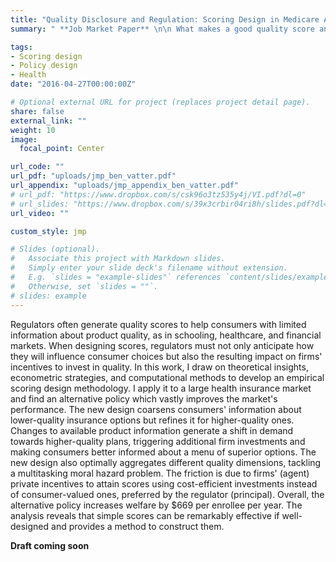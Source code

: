 ```yaml
---
title: "Quality Disclosure and Regulation: Scoring Design in Medicare Advantage"
summary: " **Job Market Paper** \n\n What makes a good quality score and how do we go about designing one?"

tags:
- Scoring design
- Policy design
- Health
date: "2016-04-27T00:00:00Z"

# Optional external URL for project (replaces project detail page).
share: false
external_link: ""
weight: 10
image:
  focal_point: Center

url_code: ""
url_pdf: "uploads/jmp_ben_vatter.pdf"
url_appendix: "uploads/jmp_appendix_ben_vatter.pdf"
# url_pdf: "https://www.dropbox.com/s/csk96o3tz535y4j/VI.pdf?dl=0"
# url_slides: "https://www.dropbox.com/s/39x3crbir04ri8h/slides.pdf?dl=0"
url_video: ""

custom_style: jmp

# Slides (optional).
#   Associate this project with Markdown slides.
#   Simply enter your slide deck's filename without extension.
#   E.g. `slides = "example-slides"` references `content/slides/example-slides.md`.
#   Otherwise, set `slides = ""`.
# slides: example
---
```


Regulators often generate quality scores to help consumers with limited information about product quality, as in schooling, healthcare, and financial markets. When designing scores, regulators must not only anticipate how they will influence consumer choices but also the resulting impact on firms' incentives to invest in quality. In this work, I draw on theoretical insights,  econometric strategies, and computational methods to develop an empirical scoring design methodology. I apply it to a large health insurance market and find an alternative policy which vastly improves the market's performance. The new design coarsens consumers' information about lower-quality insurance options but refines it for higher-quality ones. Changes to available product information generate a shift in demand towards higher-quality plans, triggering additional firm investments and making consumers better informed about a menu of superior options. The new design also optimally aggregates different quality dimensions, tackling a multitasking moral hazard problem. The friction is due to firms' (agent) private incentives to attain scores using cost-efficient investments instead of consumer-valued ones, preferred by the regulator (principal). Overall, the alternative policy increases welfare by $669 per enrollee per year. The analysis reveals that simple scores can be remarkably effective if well-designed and provides a method to construct them.

**Draft coming soon**
